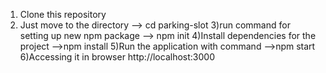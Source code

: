 1) Clone this repository
2) Just move to the directory                                 -->  cd parking-slot
3)run command  for setting up new npm package                 --> npm init
4)Install dependencies for the project                        -->npm install
5)Run the application with command                            -->npm start
6)Accessing it in browser                                      http://localhost:3000
